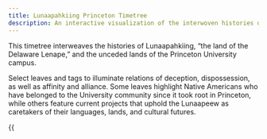 ```yaml
---
title: Lunaapahkiing Princeton Timetree
description: An interactive visualization of the interwoven histories of Lunaapahkiing, “the land of the Delaware Lenape,” and the unceded lands of the Princeton University campus. 
---
```


This timetree interweaves the histories of Lunaapahkiing, “the land of the Delaware Lenape,” and the unceded lands of the Princeton University campus.

Select leaves and tags to illuminate relations of deception, dispossession, as well as affinity and alliance. Some leaves highlight Native Americans who have belonged to the University community since it took root in Princeton, while others feature current projects that uphold the Lunaapeew as caretakers of their languages, lands, and cultural futures.

{{<audio src="/audio/lunaapahkiing-pronunciation-mosko.mp3" caption="Listen to a pronunciation of “Lunaapahkiing” by Karen Mosko (Lunaape Language Teacher, Munsee Delaware Nation)" >}}	




